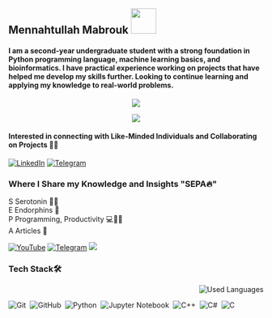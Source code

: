 ## Mennahtullah Mabrouk <img src="https://media.tenor.com/NR-Kr20l4d4AAAAi/anime-hi.gif" width="50">
#### I am a second-year undergraduate student with a strong foundation in Python programming language, machine learning basics, and bioinformatics. I have practical experience working on projects that have helped me develop my skills further. Looking to continue learning and applying my knowledge to real-world problems.


<p align="center">
  <a href="https://github.com/DenverCoder1/readme-typing-svg"><img src="https://readme-typing-svg.herokuapp.com/?lines=Never%20Give-Up;Machine%20Learning;&font=Fira%20Code&center=true&width=440&height=45&color=A020F0&vCenter=true&size=22"></a>
</p> 
<p align="center">
  <a href="https://github.com/DenverCoder1/readme-typing-svg"><img src="https://readme-typing-svg.herokuapp.com/?lines=Study%20Hard;Deep%20Learning;&font=Fira%20Code&center=true&width=440&height=45&color=bd7dbd&vCenter=true&size=22"></a>
</p> 

#### Interested in connecting with Like-Minded Individuals and Collaborating on Projects 👩‍💻
[![LinkedIn](https://img.shields.io/badge/-LinkedIn-A020F0?style=for-the-badge&logo=linkedin&logoColor=white)](https://www.linkedin.com/in/mennahtullah-sameh) [![Telegram](https://img.shields.io/badge/-Personal-A020F0?style=for-the-badge&logo=Telegram&logoColor=white)](https://t.me/Mennah5794)


  
### Where I Share my Knowledge and Insights "SEPA🔥"
<p style="margin-top: 0">S Serotonin 👩‍🔬<br>
E Endorphins 🧬<br>
P Programming, Productivity 💻💪🏻<br>
A Articles 📝</p>


[![YouTube](https://img.shields.io/badge/-YouTube-bd7dbd?style=for-the-badge&logo=youtube)](https://youtube.com/@sepa5794)  [![Telegram](https://img.shields.io/badge/-Channel-bd7dbd?style=for-the-badge&logo=Telegram&logoColor=white)](https://t.me/SEPAchannel)
<a href="https://komarev.com/ghpvc/?username=mennahmabrouk&style=for-the-badge&color=bd7dbd">
    <img src="https://komarev.com/ghpvc/?username=mennahmabrouk&style=for-the-badge&color=bd7dbd">
</a>
### Tech Stack🛠
<img align="right" src="https://github-readme-stats.vercel.app/api/top-langs?username=mennahmabrouk&show_icons=true&locale=en&layout=compact&theme=radical" alt="Used Languages" />

<br>

![Git](https://img.shields.io/badge/-Git-05122A?style=flat&logo=git)&nbsp;
![GitHub](https://img.shields.io/badge/-GitHub-05122A?style=flat&logo=github)&nbsp;
![Python](https://img.shields.io/badge/-Python%20-05122A?style=flat&logo=python)&nbsp;
![Jupyter Notebook](https://img.shields.io/badge/jupyter-05122A?style=for-the-badge&logo=jupyter&logoColor=Orange)&nbsp;
![C++](https://img.shields.io/badge/c++-05122A?style=for-the-badge&logo=c%2B%2B&logoColor=cyan)&nbsp;
![C#](https://img.shields.io/badge/c%23-05122A?style=for-the-badge&logo=c-sharp&logoColor=green)&nbsp;
![C](https://img.shields.io/badge/C-00599C?style=for-the-badge&logo=c&logoColor=white)&nbsp;



